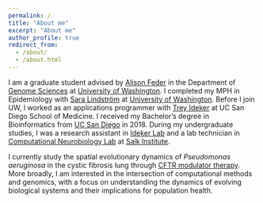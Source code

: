 ```yaml
---
permalink: /
title: "About me"
excerpt: "About me"
author_profile: true
redirect_from:
  - /about/
  - /about.html
---
```

I am a graduate student advised by [Alison Feder](https://federlab.github.io) in the Department of [Genome Sciences](https://www.gs.washington.edu) at [University of Washington](https://www.washington.edu/). I completed my MPH in Epidemiology with [Sara Lindström](https://research.fredhutch.org/lindstroem/en.html) at [University of Washington](https://www.washington.edu/). Before I join UW, I worked as an applications programmer with [Trey Ideker](http://idekerlab.ucsd.edu/trey-ideker/) at UC San Diego School of Medicine. I received my Bachelor’s degree in Bioinformatics from [UC San Diego](https://ucsd.edu/) in 2018. During my undergraduate studies, I was a research assistant in [Ideker Lab](http://idekerlab.ucsd.edu/) and a lab technician in [Computational Neurobiology Lab](https://cnl.salk.edu/) at [Salk Institute](https://www.salk.edu/).

I currently study the spatial evolutionary dynamics of _Pseudomonas aeruginosa_ in the cystic fibrosis lung through [CFTR modulator therapy](https://www.cff.org/managing-cf/cftr-modulator-therapies). More broadly, I am interested in the intersection of computational methods and genomics, with a focus on understanding the dynamics of evolving biological systems and their implications for population health.
